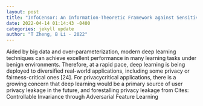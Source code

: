 ```yaml
--- 
layout: post 
title: "InfoCensor: An Information-Theoretic Framework against Sensitive Attribute Inference and Demographic Disparity" 
date: 2022-04-14 01:14:43 -0400 
categories: jekyll update 
author: "T Zheng, B Li - 2022" 
--- 
```

Aided by big data and over-parameterization, modern deep learning techniques can achieve excellent performance in many learning tasks under benign environments. Therefore, at a rapid pace, deep learning is being deployed to diversified real-world applications, including some privacy or fairness-critical ones [24]. For privacycritical applications, there is a growing concern that deep learning would be a primary source of user privacy leakage in the future, and forestalling privacy leakage from Cites: Controllable Invariance through Adversarial Feature Learning